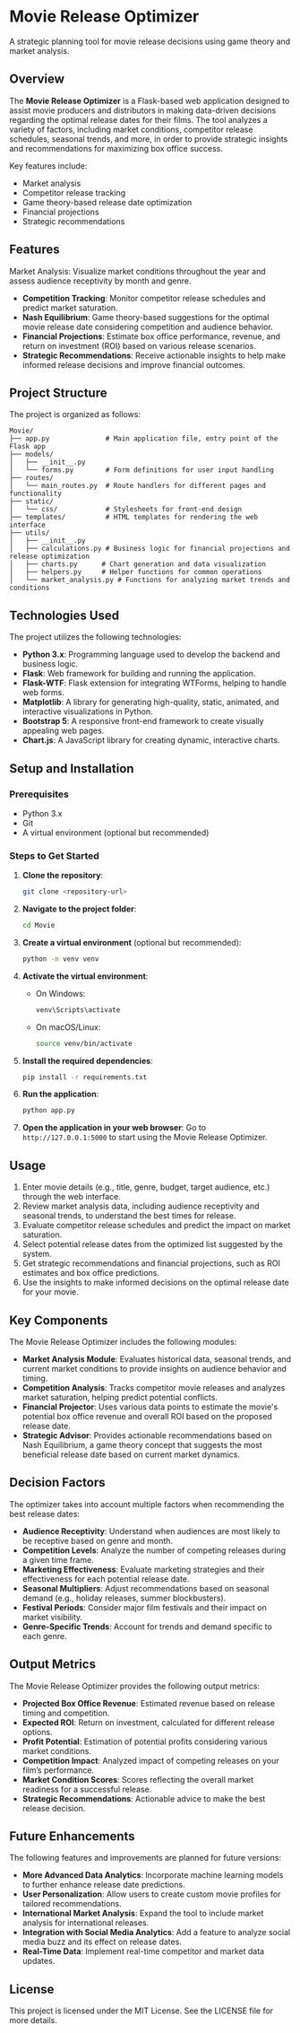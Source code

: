 
# Movie Release Optimizer

A strategic planning tool for movie release decisions using game theory and market analysis.

## Overview

The **Movie Release Optimizer** is a Flask-based web application designed to assist movie producers and distributors in making data-driven decisions regarding the optimal release dates for their films. The tool analyzes a variety of factors, including market conditions, competitor release schedules, seasonal trends, and more, in order to provide strategic insights and recommendations for maximizing box office success.

Key features include:

- Market analysis
- Competitor release tracking
- Game theory-based release date optimization
- Financial projections
- Strategic recommendations

## Features

Market Analysis: Visualize market conditions throughout the year and assess audience receptivity by month and genre.
- **Competition Tracking**: Monitor competitor release schedules and predict market saturation.
- **Nash Equilibrium**: Game theory-based suggestions for the optimal movie release date considering competition and audience behavior.
- **Financial Projections**: Estimate box office performance, revenue, and return on investment (ROI) based on various release scenarios.
- **Strategic Recommendations**: Receive actionable insights to help make informed release decisions and improve financial outcomes.

## Project Structure

The project is organized as follows:

```
Movie/
├── app.py              # Main application file, entry point of the Flask app
├── models/            
│   ├── __init__.py
│   └── forms.py        # Form definitions for user input handling
├── routes/
│   └── main_routes.py  # Route handlers for different pages and functionality
├── static/
│   └── css/            # Stylesheets for front-end design
├── templates/          # HTML templates for rendering the web interface
├── utils/
│   ├── __init__.py
│   ├── calculations.py # Business logic for financial projections and release optimization
│   ├── charts.py      # Chart generation and data visualization
│   ├── helpers.py     # Helper functions for common operations
│   └── market_analysis.py # Functions for analyzing market trends and conditions
```

## Technologies Used

The project utilizes the following technologies:

- **Python 3.x**: Programming language used to develop the backend and business logic.
- **Flask**: Web framework for building and running the application.
- **Flask-WTF**: Flask extension for integrating WTForms, helping to handle web forms.
- **Matplotlib**: A library for generating high-quality, static, animated, and interactive visualizations in Python.
- **Bootstrap 5**: A responsive front-end framework to create visually appealing web pages.
- **Chart.js**: A JavaScript library for creating dynamic, interactive charts.

## Setup and Installation

### Prerequisites

- Python 3.x
- Git
- A virtual environment (optional but recommended)

### Steps to Get Started

1. **Clone the repository**:
   ```bash
   git clone <repository-url>
   ```
   
2. **Navigate to the project folder**:
   ```bash
   cd Movie
   ```

3. **Create a virtual environment** (optional but recommended):
   ```bash
   python -m venv venv
   ```

4. **Activate the virtual environment**:
   - On Windows:
     ```bash
     venv\Scripts\activate
     ```
   - On macOS/Linux:
     ```bash
     source venv/bin/activate
     ```

5. **Install the required dependencies**:
   ```bash
   pip install -r requirements.txt
   ```

6. **Run the application**:
   ```bash
   python app.py
   ```

7. **Open the application in your web browser**:
   Go to `http://127.0.0.1:5000` to start using the Movie Release Optimizer.

## Usage

1. Enter movie details (e.g., title, genre, budget, target audience, etc.) through the web interface.
2. Review market analysis data, including audience receptivity and seasonal trends, to understand the best times for release.
3. Evaluate competitor release schedules and predict the impact on market saturation.
4. Select potential release dates from the optimized list suggested by the system.
5. Get strategic recommendations and financial projections, such as ROI estimates and box office predictions.
6. Use the insights to make informed decisions on the optimal release date for your movie.

## Key Components

The Movie Release Optimizer includes the following modules:

- **Market Analysis Module**: Evaluates historical data, seasonal trends, and current market conditions to provide insights on audience behavior and timing.
- **Competition Analysis**: Tracks competitor movie releases and analyzes market saturation, helping predict potential conflicts.
- **Financial Projector**: Uses various data points to estimate the movie's potential box office revenue and overall ROI based on the proposed release date.
- **Strategic Advisor**: Provides actionable recommendations based on Nash Equilibrium, a game theory concept that suggests the most beneficial release date based on current market dynamics.

## Decision Factors

The optimizer takes into account multiple factors when recommending the best release dates:

- **Audience Receptivity**: Understand when audiences are most likely to be receptive based on genre and month.
- **Competition Levels**: Analyze the number of competing releases during a given time frame.
- **Marketing Effectiveness**: Evaluate marketing strategies and their effectiveness for each potential release date.
- **Seasonal Multipliers**: Adjust recommendations based on seasonal demand (e.g., holiday releases, summer blockbusters).
- **Festival Periods**: Consider major film festivals and their impact on market visibility.
- **Genre-Specific Trends**: Account for trends and demand specific to each genre.

## Output Metrics

The Movie Release Optimizer provides the following output metrics:

- **Projected Box Office Revenue**: Estimated revenue based on release timing and competition.
- **Expected ROI**: Return on investment, calculated for different release options.
- **Profit Potential**: Estimation of potential profits considering various market conditions.
- **Competition Impact**: Analyzed impact of competing releases on your film’s performance.
- **Market Condition Scores**: Scores reflecting the overall market readiness for a successful release.
- **Strategic Recommendations**: Actionable advice to make the best release decision.

## Future Enhancements

The following features and improvements are planned for future versions:

- **More Advanced Data Analytics**: Incorporate machine learning models to further enhance release date predictions.
- **User Personalization**: Allow users to create custom movie profiles for tailored recommendations.
- **International Market Analysis**: Expand the tool to include market analysis for international releases.
- **Integration with Social Media Analytics**: Add a feature to analyze social media buzz and its effect on release dates.
- **Real-Time Data**: Implement real-time competitor and market data updates.

## License

This project is licensed under the MIT License. See the LICENSE file for more details.
